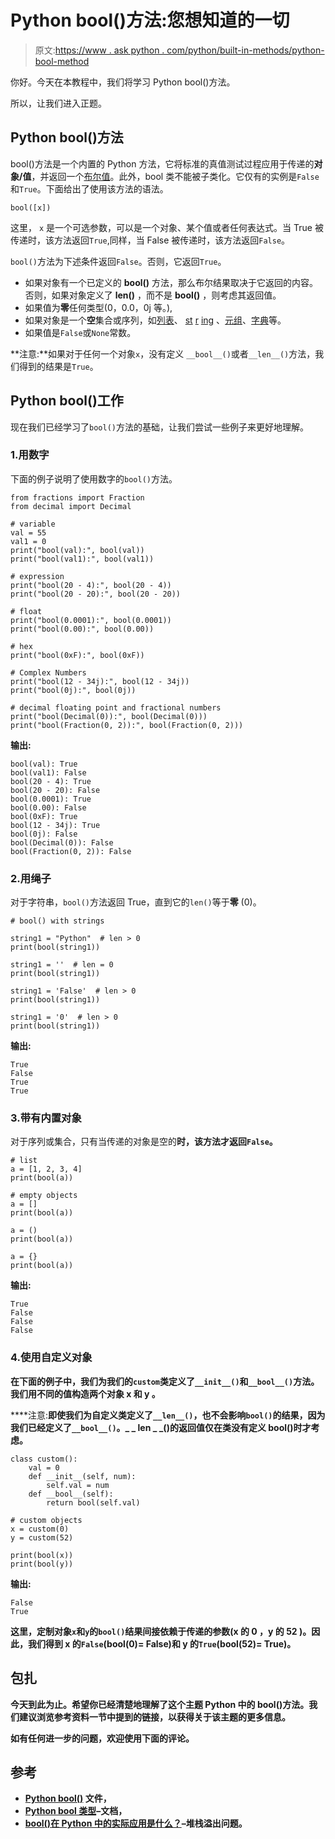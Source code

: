 # Python bool()方法:您想知道的一切

> 原文:[https://www . ask python . com/python/built-in-methods/python-bool-method](https://www.askpython.com/python/built-in-methods/python-bool-method)

你好。今天在本教程中，我们将学习 Python bool()方法。

所以，让我们进入正题。

## Python bool()方法

bool()方法是一个内置的 Python 方法，它将标准的真值测试过程应用于传递的**对象/值**，并返回一个[布尔值](https://docs.python.org/3.7/library/stdtypes.html#bltin-boolean-values)。此外，bool 类不能被子类化。它仅有的实例是`False`和`True`。下面给出了使用该方法的语法。

```
bool([x])

```

这里， `x` 是一个可选参数，可以是一个对象、某个值或者任何表达式。当 True 被传递时，该方法返回`True`,同样，当 False 被传递时，该方法返回`False`。

`bool()`方法为下述条件返回`False`。否则，它返回`True`。

*   如果对象有一个已定义的 **__bool__()** 方法，那么布尔结果取决于它返回的内容。否则，如果对象定义了 **__len__()** ，而不是 **__bool__()** ，则考虑其返回值。
*   如果值为**零**任何类型(0，0.0，0j 等。),
*   如果对象是一个**空**集合或序列，如[列表](https://www.askpython.com/python/list/python-list)、 [st](https://www.askpython.com/python/string) [r](https://www.askpython.com/python/string) [ing](https://www.askpython.com/python/string) 、[元组](https://www.askpython.com/python/tuple/python-tuple)、[字典](https://www.askpython.com/python/dictionary/python-dictionary-dict-tutorial)等。
*   如果值是`False`或`None`常数。

**注意:**如果对于任何一个对象`x`，没有定义 `__bool__()`或者`__len__()`方法，我们得到的结果是`True`。

## Python bool()工作

现在我们已经学习了`bool()`方法的基础，让我们尝试一些例子来更好地理解。

### 1.用数字

下面的例子说明了使用数字的`bool()`方法。

```
from fractions import Fraction
from decimal import Decimal

# variable
val = 55
val1 = 0
print("bool(val):", bool(val))
print("bool(val1):", bool(val1))

# expression
print("bool(20 - 4):", bool(20 - 4))
print("bool(20 - 20):", bool(20 - 20))

# float
print("bool(0.0001):", bool(0.0001))
print("bool(0.00):", bool(0.00))

# hex
print("bool(0xF):", bool(0xF))

# Complex Numbers
print("bool(12 - 34j):", bool(12 - 34j))
print("bool(0j):", bool(0j))

# decimal floating point and fractional numbers
print("bool(Decimal(0)):", bool(Decimal(0)))
print("bool(Fraction(0, 2)):", bool(Fraction(0, 2)))

```

**输出:**

```
bool(val): True
bool(val1): False
bool(20 - 4): True
bool(20 - 20): False
bool(0.0001): True
bool(0.00): False
bool(0xF): True
bool(12 - 34j): True
bool(0j): False
bool(Decimal(0)): False
bool(Fraction(0, 2)): False

```

### 2.用绳子

对于字符串，`bool()`方法返回 True，直到它的`len()`等于**零** (0)。

```
# bool() with strings

string1 = "Python"  # len > 0
print(bool(string1))

string1 = ''  # len = 0
print(bool(string1))

string1 = 'False'  # len > 0
print(bool(string1))

string1 = '0'  # len > 0
print(bool(string1))

```

**输出:**

```
True
False
True
True

```

### 3.带有内置对象

对于序列或集合，只有当传递的对象是空的**时，该方法才返回`False`。**

```
# list
a = [1, 2, 3, 4]
print(bool(a))

# empty objects
a = [] 
print(bool(a))

a = ()
print(bool(a))

a = {}
print(bool(a)) 
```

****输出:****

```
True
False
False
False 
```

### **4.使用自定义对象**

**在下面的例子中，我们为我们的`custom`类定义了`__init__()`和`__bool__()`方法。我们用不同的值构造两个对象 **x** 和 **y** 。**

****注意:**即使我们为自定义类定义了`__len__()`，也不会影响`bool()`的结果，因为我们已经定义了`__bool__()`。_ _ len _ _()的返回值仅在类没有定义 __bool__()时才考虑。**

```
class custom():
    val = 0
    def __init__(self, num):
        self.val = num 
    def __bool__(self):
        return bool(self.val)

# custom objects
x = custom(0)
y = custom(52)

print(bool(x))
print(bool(y)) 
```

****输出:****

```
False
True 
```

**这里，定制对象`x`和`y`的`bool()`结果间接依赖于传递的参数(x 的 **0** ，y 的 **52** )。因此，我们得到 x 的`False`(bool(0)= False)和 y 的`True`(bool(52)= True)。**

## **包扎**

**今天到此为止。希望你已经清楚地理解了这个主题 Python 中的 **bool()方法**。我们建议浏览参考资料一节中提到的链接，以获得关于该主题的更多信息。**

**如有任何进一步的问题，欢迎使用下面的评论。**

## **参考**

*   **[Python bool()](https://docs.python.org/3.7/library/functions.html#bool) 文件，**
*   **[Python bool 类型](https://docs.python.org/3.7/library/stdtypes.html#bltin-boolean-values)–文档，**
*   **[bool()在 Python 中的实际应用是什么？](https://stackoverflow.com/questions/24868086/what-is-the-practical-application-of-bool-in-python)–堆栈溢出问题。**